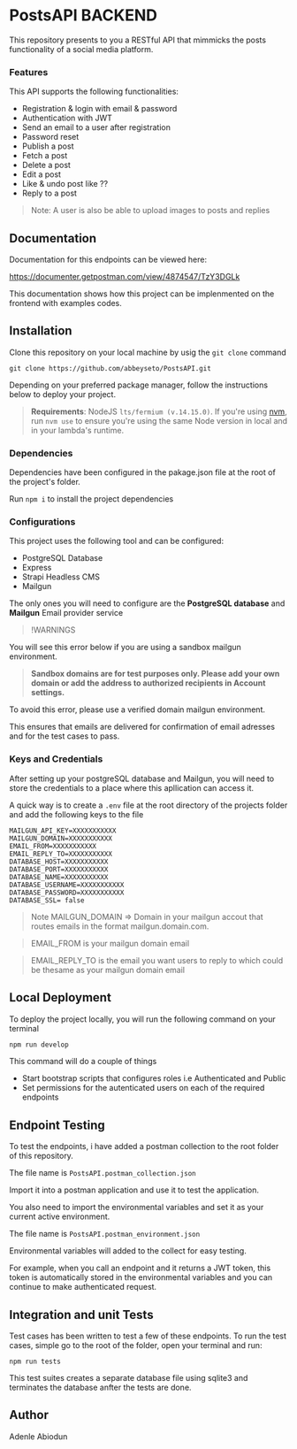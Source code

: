 # **PostsAPI BACKEND**

This repository presents to you a RESTful API that mimmicks the posts functionality of a social media platform.
### **Features**
This API supports the following functionalities:

- Registration & login with email & password
- Authentication with JWT
- Send an email to a user after registration
- Password reset
- Publish a post
- Fetch a post
- Delete a post
- Edit a post
- Like & undo post like ??
- Reply to a post

> Note: A user is also be able to upload images to posts and replies

## **Documentation**

Documentation for this endpoints can be viewed here:

https://documenter.getpostman.com/view/4874547/TzY3DGLk

This documentation shows how this project can be implenmented on the frontend with examples codes.

## **Installation**

Clone this repository on your local machine by usig the `git clone` command

```
git clone https://github.com/abbeyseto/PostsAPI.git
```
Depending on your preferred package manager, follow the instructions below to deploy your project.

> **Requirements**: NodeJS `lts/fermium (v.14.15.0)`. If you're using [nvm](https://github.com/nvm-sh/nvm), run `nvm use` to ensure you're using the same Node version in local and in your lambda's runtime.

### Dependencies
Dependencies have been configured in the pakage.json file at the root of the project's folder.

Run `npm i` to install the project dependencies

### **Configurations**
This project uses the following tool and can be configured:
- PostgreSQL Database
- Express
- Strapi Headless CMS
- Mailgun

The only ones you will need to configure are the **PostgreSQL database**  and **Mailgun** Email provider service

> !WARNINGS

You will see this error below if you are using a sandbox mailgun environment.


> **Sandbox domains are for test purposes only. Please add your own domain or add the address to authorized recipients in Account settings.**

To avoid this error, please use a verified domain mailgun environment. 

This ensures that emails are delivered for confirmation of email adresses and for the test cases to pass.
 

### **Keys and Credentials**
After setting up your postgreSQL database and Mailgun, you will need to store the credentials to a place where this apllication can access it.

A quick way is to create a `.env` file at the root directory of the projects folder and add the following keys to the file

```
MAILGUN_API_KEY=XXXXXXXXXXX 
MAILGUN_DOMAIN=XXXXXXXXXXX  
EMAIL_FROM=XXXXXXXXXXX
EMAIL_REPLY_TO=XXXXXXXXXXX
DATABASE_HOST=XXXXXXXXXXX
DATABASE_PORT=XXXXXXXXXXX
DATABASE_NAME=XXXXXXXXXXX
DATABASE_USERNAME=XXXXXXXXXXX
DATABASE_PASSWORD=XXXXXXXXXXX
DATABASE_SSL= false
```


> Note MAILGUN_DOMAIN => Domain in your mailgun accout that routes emails in the format mailgun.domain.com.

> EMAIL_FROM is your mailgun domain email

> EMAIL_REPLY_TO is the email you want users to reply to which could be thesame as your mailgun domain email


## Local Deployment

To deploy the project locally, you will run the following command on your terminal

```bash
npm run develop
```

This command will do a couple of things
- Start bootstrap scripts that configures roles i.e Authenticated and Public
- Set permissions for the autenticated users on each of the required endpoints


## **Endpoint Testing**

To test the endpoints, i have added a postman collection to the root folder of this repository. 

The file name is `PostsAPI.postman_collection.json`

Import it into a postman application and use it to test the application.

You also need to import the environmental variables and set it as your current active environment. 

The file name  is `PostsAPI.postman_environment.json`

Environmental variables will added to the collect for easy testing.

For example, when you call an endpoint and it returns a JWT token, this token is automatically stored in the environmental variables and you can continue to make authenticated request.

## Integration and unit Tests

Test cases has been written to test a few of these endpoints. To run the test cases, simple go to the root of the folder, open your terminal and run:

```
npm run tests
```
This test suites creates a separate database file using sqlite3 and terminates the database anfter the tests are done.

## Author

Adenle Abiodun
